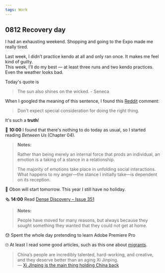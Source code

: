 ```yaml
---
tags: Work
---
```


## 0812 Recovery day

I had an exhausting weekend. Shopping and going to the Expo made me really tired.

Last week, I didn’t practice kendo at all and only ran once. It makes me feel kind of guilty.  
This week, I’ll do my best — at least three runs and two kendo practices. Even the weather looks bad.

Today's quote is 
>The sun also shines on the wicked. - Seneca
  
When I googled the meaning of this sentence, I found this [Reddit](https://www.reddit.com/r/Stoicism/comments/px4r7s/comment/hel2uav/?utm_source=share&utm_medium=web3x&utm_name=web3xcss&utm_term=1&utm_content=share_button) comment: 

>Don't expect special consideration for doing the right thing.  

It's such a **truth**!

📖 **10:00** I found that there's nothing to do today as usual, so I started reading *Between Us* (Chapter 04).

>**Notes:**
>
>Rather than being merely an internal force that prods an individual, an emotion is a taking of a stance in a relationship.
>
>The majority of emotions take place in unfolding social interactions. What happens to my anger—the stance I initially take—is dependent on its reception. 

💭 Obon will start tomorrow. This year I still have no holiday.

🗞️ **14:00** Read [Dense Discovery – Issue 351](https://www.densediscovery.com/archive/)

>**Notes:**
>
>People have moved for many reasons, but always because they sought something they wanted that they could not get at home.

😓 Spent the whole day pretending to learn Adobe Premiere Pro

🙄 At least I read some good articles, such as this one about [migrants](https://archive.md/l8eU1).

>China’s people are incredibly talented, hard-working, and creative, and they deserve better than an aging Xi Jinping.  
> — [Xi JInping is the main thing holding China back](https://www.noahpinion.blog/p/xi-jinping-is-the-main-thing-holding)
